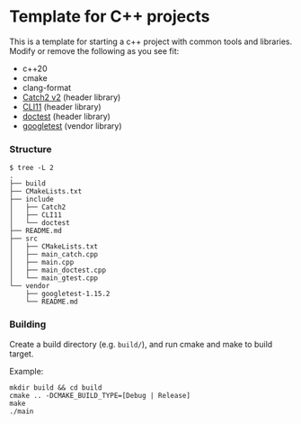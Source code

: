 # Template for C++ projects

This is a template for starting a c++ project with common tools and libraries. Modify or remove the following as you see fit:
- c++20
- cmake
- clang-format
- [Catch2 v2](https://github.com/catchorg/Catch2/tree/v2.x) (header library)
- [CLI11](https://github.com/CLIUtils/CLI11) (header library)
- [doctest](https://github.com/doctest/doctest) (header library)
- [googletest](https://github.com/google/googletest) (vendor library)


### Structure

```
$ tree -L 2
.
├── build
├── CMakeLists.txt
├── include
│   ├── Catch2
│   ├── CLI11
│   └── doctest
├── README.md
├── src
│   ├── CMakeLists.txt
│   ├── main_catch.cpp
│   ├── main.cpp
│   ├── main_doctest.cpp
│   └── main_gtest.cpp
└── vendor
    ├── googletest-1.15.2
    └── README.md
```

### Building

Create a build directory (e.g. `build/`), and run cmake and make to build target.

Example:

```shell
mkdir build && cd build
cmake .. -DCMAKE_BUILD_TYPE=[Debug | Release]
make
./main
```
